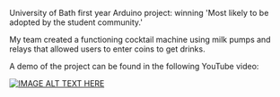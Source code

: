 University of Bath first year Arduino project: winning 'Most likely to be adopted by the student community.'

My team created a functioning cocktail machine using milk pumps and relays that allowed users to enter coins to get drinks.

A demo of the project can be found in the following YouTube video: 

[![IMAGE ALT TEXT HERE](https://img.youtube.com/vi/l0t5V1xgKGM/0.jpg)](https://www.youtube.com/watch?v=YOUTUBE_VIDEO_ID_HERE)
